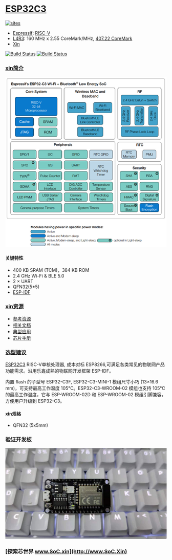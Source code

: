 ﻿# [ESP32C3](https://github.com/SoCXin/ESP32C3)

[![sites](http://182.61.61.133/link/resources/SoC.png)](http://www.SoC.Xin)

* [Espressif](https://www.espressif.com/): [RISC-V](https://github.com/SoCXin/RISC-V)
* [L4R3](https://github.com/SoCXin/Level): 160 MHz x 2.55 CoreMark/MHz, [407.22 CoreMark](https://www.eembc.org/coremark/scores.php)
* [Xin](https://docs.soc.xin/ESP32-C3)

[![Build Status](https://github.com/SoCXin/ESP32C3/workflows/check/badge.svg)](https://github.com/SoCXin/ESP32C3/actions/workflows/check.yml)
[![Build Status](https://github.com/SoCXin/ESP32C3/workflows/build/badge.svg)](https://github.com/SoCXin/ESP32C3/actions/workflows/build.yml)

### [xin简介](https://github.com/SoCXin/ESP32C3/wiki)


[![sites](docs/ESP32-C3.png)](https://www.espressif.com/zh-hans/products/socs/ESP32-C3)


#### 关键特性

* 400 KB SRAM (TCM)，384 KB ROM
* 2.4 GHz Wi-Fi & BLE 5.0
* 2 × UART
* QFN32(5*5)
* [ESP-IDF](https://github.com/espressif/esp-idf)

### [xin资源](https://github.com/SoCXin)

* [参考资源](src/)
* [相关文档](docs/)
* [典型应用](project/)
* [芯片手册](https://www.espressif.com/sites/default/files/documentation/esp32-c3_datasheet_cn.pdf)

### [选型建议](https://github.com/SoCXin/ESP32C3)

[ESP32C3](https://github.com/SoCXin/ESP32C3) RISC-V单核处理器, 成本对标 ESP8266,可满足各类常见的物联网产品功能需求。沿用乐鑫成熟的物联网开发框架 ESP-IDF。

内置 flash 的子型号 ESP32-C3F, ESP32-C3-MINI-1 模组尺寸小巧 (13×16.6 mm)，可支持最高工作温度 105℃。ESP32-C3-WROOM-02 模组也支持 105℃ 的最高工作温度，它与 ESP-WROOM-02D 和 ESP-WROOM-02 模组引脚兼容，方便用户升级到 ESP32-C3。

#### xin规格

* QFN32 (5x5mm)

### 验证开发板

[![sites](docs/B.jpg)](https://item.taobao.com/item.htm?spm=a1z09.2.0.0.4cb32e8dCPqAi3&id=641754177657&_u=vgas3eue654)

### [探索芯世界 www.SoC.xin](http://www.SoC.Xin)
